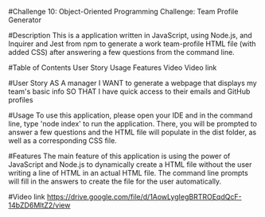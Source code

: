 #Challenge 10: Object-Oriented Programming Challenge: Team Profile Generator

#Description
This is a application written in JavaScript, using Node.js, and Inquirer and Jest from npm to generate a work team-profile HTML file (with added CSS) after answering a few questions from the command line.

#Table of Contents
User Story
Usage
Features
Video
Video link

#User Story
AS A manager
I WANT to generate a webpage that displays my team's basic info
SO THAT I have quick access to their emails and GitHub profiles

#Usage
To use this application, please open your IDE and in the command line, type 'node index' to run the application. There, you will be prompted to answer a few questions and the HTML file will populate in the dist folder, as well as a corresponding CSS file.

#Features
The main feature of this application is using the power of JavaScript and Node.js to dynamically create a HTML file without the user writing a line of HTML in an actual HTML file. The command line prompts will fill in the answers to create the file for the user automatically.

#Video link https://drive.google.com/file/d/1AowLygIegBRTROEqdQcF-14bZD6MltZ2/view

